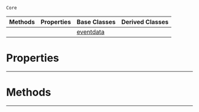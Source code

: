  `Core`

|Methods|Properties|Base Classes|Derived Classes|
|---|---|---|---|
| | |[eventdata](eventdata.md)| |


 #  Properties


---  
 #  Methods


---  
 

 